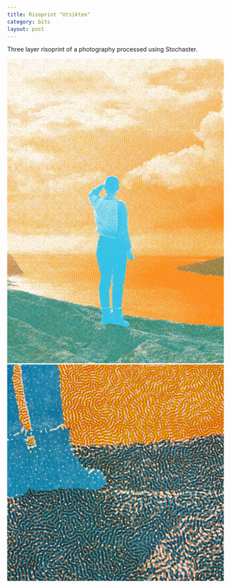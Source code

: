 ```yaml
---
title: Risoprint "Utsikten"
category: bits
layout: post
---
```


Three layer risoprint of a photography processed using Stochaster. 

![Physical format](/assets/images/utsikten2.jpg)
![Physical format](/assets/images//utsikten1.jpg)
